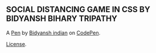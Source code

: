 SOCIAL DISTANCING GAME IN CSS BY BIDYANSH BIHARY TRIPATHY
---------------------------------------------------------


A [Pen](https://codepen.io/BIDYANSHINDIAN92010/pen/dyGwwWO) by [Bidyansh indian](https://codepen.io/BIDYANSHINDIAN92010) on [CodePen](https://codepen.io).

[License](https://codepen.io/BIDYANSHINDIAN92010/pen/dyGwwWO/license).